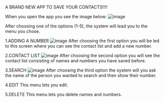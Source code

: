 A BRAND NEW APP TO SAVE YOUR CONTACTS!!!!

When you open the app you see the image below:
![image](https://github.com/atakanwhite/contactmenu-application/assets/161921062/99d99d25-7a59-412b-897f-429df50e32cf)

After choosing one of the options (1-5), the system will lead you to the menu you chose.

1.ADDING A NUMBER
![image](https://github.com/atakanwhite/contactmenu-application/assets/161921062/f2c8315d-222a-4d5d-b096-2909b8b0b204)
After choosing the first option you will be led to this screen where you can see the contact list and add a new number.

2.CONTACT LIST 
![image](https://github.com/atakanwhite/contactmenu-application/assets/161921062/1381164d-a78f-4869-abef-c78c6a14a71e)
After choosing the second option you will see the contact list consisting of names and numbers you have saved before.

3.SEARCH 
![image](https://github.com/atakanwhite/contactmenu-application/assets/161921062/9c55f955-eda8-4c41-b0a5-200a9fe069f8)
After choosing the third option the system will you ask the name of the person you wanted to search and then show their number.

4.EDIT
This menu lets you edit.

5.DELETE
This menu lets you delete names and numbers.
